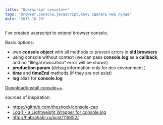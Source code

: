 ```yaml
---
title: "Userscript console++"
tags: "browser,console,javascript,Хочу сделать мир лучше"
date: "2013-10-29"
---
```


I've created userscript to extend browser console.

Basic options:

- own **console object** with all methods to prevent errors in **old browsers**
- using console without context (we can pass **console.log** as a **callback**, and no "Illegal invocation" error will be shown)
- **production param** (debug information only for dev environment )
- **time** and **timeEnd** methods (if they are not exist)
- **log** alias for **console.log**

[Download/install console++](http://userscripts-mirror.org/scripts/show/181073 "userscripts.org").

sources of inspiration:

- https://github.com/theshock/console-cap
- [Log() - a Lightweight Wrapper for console.log](http://www.paulirish.com/2009/log-a-lightweight-wrapper-for-consolelog/ "paulirish")
- http://habrahabr.ru/post/116852/
